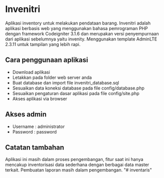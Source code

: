 # Invenitri
Aplikasi inventory untuk melakukan pendataan barang. 
Invenitri adalah aplikasi berbasis web yang menggunakan bahasa pemrograman PHP dengan framework Codeigniter 3.1.6 
dan merupakan versi penyempurnaan dari aplikasi sebelumnya yaitu invenity. 
Menggunakan template AdminLTE 2.3.11 untuk tampilan yang lebih rapi.


## Cara penggunaan aplikasi 
- Download aplikasi
- Letakkan pada folder web server anda
- Buat database dan import file invenitri_database.sql
- Sesuaikan data koneksi database pada file config/database.php
- Sesuaikan pengaturan dasar aplikasi pada file config/site.php
- Akses aplikasi via browser

## Akses admin
- Username : administrator
- Password : password

## Catatan tambahan
Aplikasi ini masih dalam proses pengembangan, 
fitur saat ini hanya mencakup inventorisasi data sederhana dengan berbagai data master terkait. 
Pembuatan laporan masih dalam pengembangan.
"# inventaris" 
